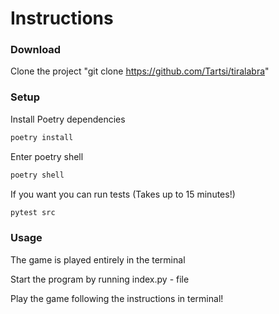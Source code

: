 # Instructions

### Download

Clone the project "git clone https://github.com/Tartsi/tiralabra"

### Setup

Install Poetry dependencies

```bash
poetry install
```

Enter poetry shell

```bash
poetry shell
```

If you want you can run tests (Takes up to 15 minutes!)

```bash
pytest src
```

### Usage

The game is played entirely in the terminal

Start the program by running index.py - file

Play the game following the instructions in terminal!

